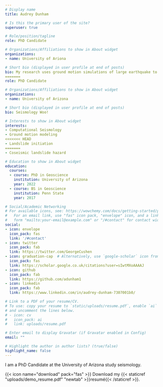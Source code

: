 ```yaml
---
# Display name
title: Audrey Dunham

# Is this the primary user of the site?
superuser: true

# Role/position/tagline
role: PhD Candidate

# Organizations/Affiliations to show in About widget
organizations:
- name: University of Ariona

# Short bio (displayed in user profile at end of posts)
bio: My research uses ground motion simulations of large earthquake to better understand the interactions between landsliding and topographic amplification
=======
role: PhD Candidate

# Organizations/Affiliations to show in About widget
organizations:
- name: University of Arizona

# Short bio (displayed in user profile at end of posts)
bio: Seismology Woo!

# Interests to show in About widget
interests:
- Computational Seismology
- Ground motion modeling
<<<<<<< HEAD
- Landslide initiation
=======
- Coseismic landslide hazard

# Education to show in About widget
education:
  courses:
  - course: PhD in Geoscience
    institution: University of Arizona
    year: 2022
  - course: BS in Geoscience
    institution: Penn State
    year: 2017

# Social/Academic Networking
# For available icons, see: https://wowchemy.com/docs/getting-started/page-builder/#icons
#   For an email link, use "fas" icon pack, "envelope" icon, and a link in the
#   form "mailto:your-email@example.com" or "/#contact" for contact widget.
social:
- icon: envelope
  icon_pack: fas
  link: '/#contact'
- icon: twitter
  icon_pack: fab
  link: https://twitter.com/GeorgeCushen
- icon: graduation-cap  # Alternatively, use `google-scholar` icon from `ai` icon pack
  icon_pack: fas
  link: https://scholar.google.co.uk/citations?user=sIwtMXoAAAAJ
- icon: github
  icon_pack: fab
  link: https://github.com/adunham1
- icon: linkedin
  icon_pack: fab
  link: https://www.linkedin.com/in/audrey-dunham-7307001b0/

# Link to a PDF of your resume/CV.
# To use: copy your resume to `static/uploads/resume.pdf`, enable `ai` icons in `params.toml`, 
# and uncomment the lines below.
# - icon: cv
#   icon_pack: ai
#   link: uploads/resume.pdf

# Enter email to display Gravatar (if Gravatar enabled in Config)
email: ""

# Highlight the author in author lists? (true/false)
highlight_name: false
---
```


I am a PhD Candidate at the University of Arizona study seismology.

{{< icon name="download" pack="fas" >}} Download my {{< staticref "uploads/demo_resume.pdf" "newtab" >}}resumé{{< /staticref >}}.
